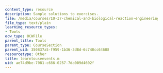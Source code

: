 ```yaml
---
content_type: resource
description: Sample solutions to exercises.
file: /media/courses/10-37-chemical-and-biological-reaction-engineering-spring-2007/ae74d9be7081c68602577da009d4602f_learntouseevents.m
file_type: text/plain
learning_resource_types:
- Tools
ocw_type: OCWFile
parent_title: Tools
parent_type: CourseSection
parent_uid: 350837a5-f959-1b36-3d8d-6c740cc64608
resourcetype: Other
title: learntouseevents.m
uid: ae74d9be-7081-c686-0257-7da009d4602f
---
```

